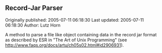 ## Record-Jar Parser

Originally published: 2005-07-11 06:18:30
Last updated: 2005-07-11 06:18:30
Author: Lutz Horn

A method to parse a file like object containing data in the record jar format as described by ESR in "The Art of Unix Programming" (see http://www.faqs.org/docs/artu/ch05s02.html#id2906931).